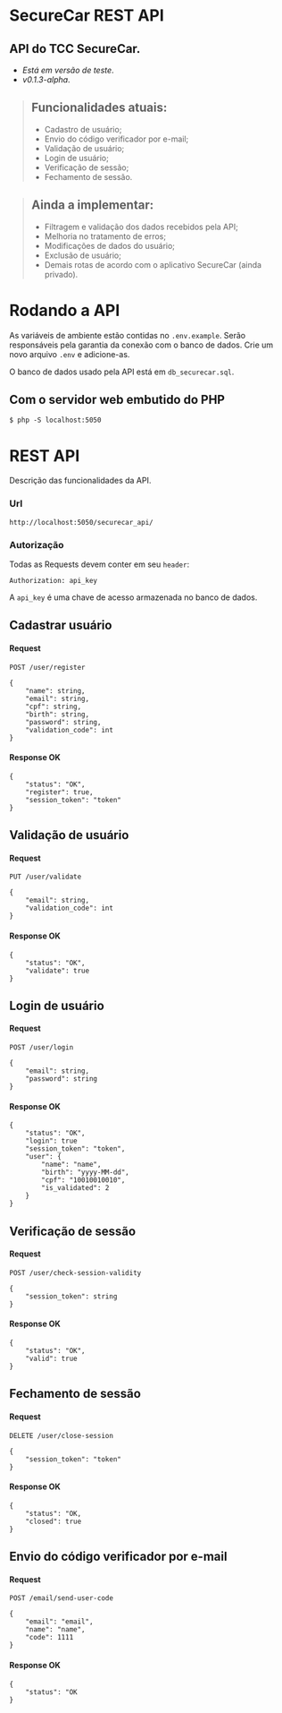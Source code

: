 # SecureCar REST API

## API do TCC SecureCar.
- *Está em versão de teste*.
- *v0.1.3-alpha*.


> ## Funcionalidades atuais:
>- Cadastro de usuário;
>- Envio do código verificador por e-mail;
>- Validação de usuário; 
>- Login de usuário;
>- Verificação de sessão;
>- Fechamento de sessão.  

> ## Ainda a implementar:
>- Filtragem e validação dos dados recebidos pela API;
>- Melhoria no tratamento de erros;
>- Modificações de dados do usuário;
>- Exclusão de usuário;
>- Demais rotas de acordo com o aplicativo SecureCar (ainda privado).

# Rodando a API
As variáveis de ambiente estão contidas no `.env.example`. Serão responsáveis pela garantia da conexão com o banco de dados. Crie um novo arquivo `.env` e adicione-as.

O banco de dados usado pela API está em `db_securecar.sql`.

## Com o servidor web embutido do PHP

	$ php -S localhost:5050

# REST API

Descrição das funcionalidades da API.

### Url
		
	http://localhost:5050/securecar_api/

### Autorização

Todas as Requests devem conter em seu `header`:

	Authorization: api_key

A `api_key` é uma chave de acesso armazenada no banco de dados. 
	
## Cadastrar usuário

#### Request 

`POST /user/register`

	{
		"name": string,
		"email": string,
		"cpf": string,
		"birth": string,
		"password": string,
		"validation_code": int
	}
	
#### Response OK

	{
		"status": "OK",
		"register": true,
		"session_token": "token"
	}
	
## Validação de usuário

#### Request

`PUT /user/validate`

	{
		"email": string,
		"validation_code": int
	}
	
#### Response OK
	
	{
		"status": "OK",
		"validate": true
	}
	
##  Login de usuário

#### Request

`POST /user/login`

	{
		"email": string,
		"password": string
	}

#### Response OK

	{
		"status": "OK",
		"login": true
		"session_token": "token",
		"user": {
			"name": "name",
			"birth": "yyyy-MM-dd",
			"cpf": "10010010010",
			"is_validated": 2
		}
	}

## Verificação de sessão

#### Request

`POST /user/check-session-validity`

	{ 
		"session_token": string
	}

#### Response OK

	{
		"status": "OK",
		"valid": true
	}

## Fechamento de sessão

#### Request

`DELETE /user/close-session`

	{
		"session_token": "token"
	}

#### Response OK

	{
		"status": "OK,
		"closed": true
	}

## Envio do código verificador por e-mail

#### Request

`POST /email/send-user-code`

	{
		"email": "email",
		"name": "name",
		"code": 1111
	}

#### Response OK

	{
		"status": "OK
	}

